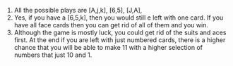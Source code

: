 1. All the possible plays are [A,j,k], [6,5], [J,A],
2. Yes, if you have a [6,5,k], then you would still e left with one card. If you have all face cards then you can get rid of all of them and you win.
3. Although the game is mostly luck, you could get rid of the suits and aces first. At the end if you are left with just numbered cards, there is a higher chance that you will be able to make 11 with a higher selection of numbers that just 10 and 1. 